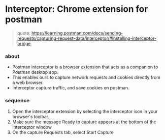 # Interceptor: Chrome extension for postman

> quote: https://learning.postman.com/docs/sending-requests/capturing-request-data/interceptor/#installing-interceptor-bridge

### about 

- Postman interceptor is a browser extension that acts as a companion to Postman desktop app.
- This enables ours to capture network requests and cookies directly from a web browser.
- Interceptor capture traffic, and save cookies on postman.


### sequence

1. Open the interceptor extension by selecting the interceptor icon in your browser's toolbar.
2. Make sure the message Ready to capture appears at the bottom of the interceptor window
3. On the capture Requests tab, select Start Capture